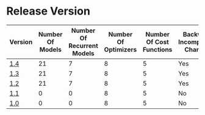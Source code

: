 # Release Version

| Version               | Number Of Models | Number Of Recurrent Models | Number Of Optimizers | Number Of Cost Functions | Backward Incompatible Changes |
|-----------------------|------------------|----------------------------|----------------------|--------------------------|-------------------------------|
| [1.4](Release/1-4.md) | 21               | 7                          | 8                    | 5                        | Yes                           |
| [1.3](Release/1-3.md) | 21               | 7                          | 8                    | 5                        | Yes                           |
| [1.2](Release/1-2.md) | 21               | 7                          | 8                    | 5                        | Yes                           |
| [1.1](Release/1-1.md) | 0                | 0                          | 8                    | 5                        | No                            |
| [1.0](Release/1-0.md) | 0                | 0                          | 8                    | 5                        | No                            |
